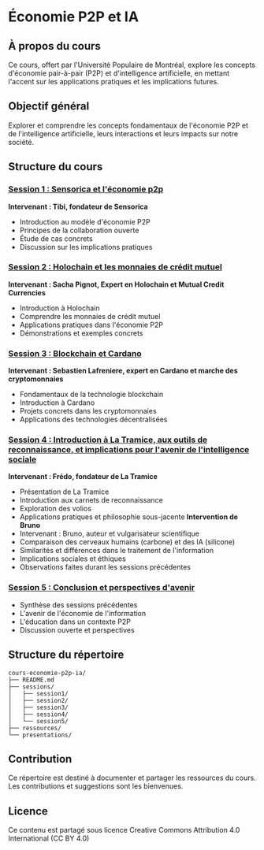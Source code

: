 # Économie P2P et IA

## À propos du cours
Ce cours, offert par l'Université Populaire de Montréal, explore les concepts d'économie pair-à-pair (P2P) et d'intelligence artificielle, en mettant l'accent sur les applications pratiques et les implications futures.

## Objectif général
Explorer et comprendre les concepts fondamentaux de l'économie P2P et de l'intelligence artificielle, leurs interactions et leurs impacts sur notre société.

## Structure du cours

### [Session 1 : Sensorica et l'économie p2p](sessions/session2/README.md)
**Intervenant : Tibi, fondateur de Sensorica**
- Introduction au modèle d'économie P2P
- Principes de la collaboration ouverte
- Étude de cas concrets
- Discussion sur les implications pratiques

### [Session 2 : Holochain et les monnaies de crédit mutuel](sessions/session3/README.md)
**Intervenant : Sacha Pignot, Expert en Holochain et Mutual Credit Currencies**
- Introduction à Holochain
- Comprendre les monnaies de crédit mutuel
- Applications pratiques dans l'économie P2P
- Démonstrations et exemples concrets

### [Session 3 : Blockchain et Cardano](sessions/session4/README.md)
**Intervenant : Sebastien Lafreniere, expert en Cardano et marche des cryptomonnaies**
- Fondamentaux de la technologie blockchain
- Introduction à Cardano
- Projets concrets dans les cryptomonnaies
- Applications des technologies décentralisées

### [Session 4 : Introduction à La Tramice, aux outils de reconnaissance, et implications pour l'avenir de l'intelligence sociale](sessions/session1/README.md)
**Intervenant : Frédo, fondateur de La Tramice**
- Présentation de La Tramice
- Introduction aux carnets de reconnaissance
- Exploration des volios
- Applications pratiques et philosophie sous-jacente
**Intervention de Bruno**
- Intervenant : Bruno, auteur et vulgarisateur scientifique
- Comparaison des cerveaux humains (carbone) et des IA (silicone)
- Similarités et différences dans le traitement de l'information
- Implications sociales et éthiques
- Observations faites durant les sessions précédentes

### [Session 5 : Conclusion et perspectives d'avenir](sessions/session6/README.md)
- Synthèse des sessions précédentes
- L'avenir de l'économie de l'information
- L'éducation dans un contexte P2P
- Discussion ouverte et perspectives

## Structure du répertoire
```
cours-economie-p2p-ia/
├── README.md
├── sessions/
│   ├── session1/
│   ├── session2/
│   ├── session3/
│   ├── session4/
│   └── session5/
├── ressources/
└── presentations/
```

## Contribution
Ce répertoire est destiné à documenter et partager les ressources du cours. Les contributions et suggestions sont les bienvenues.

## Licence
Ce contenu est partagé sous licence Creative Commons Attribution 4.0 International (CC BY 4.0)
